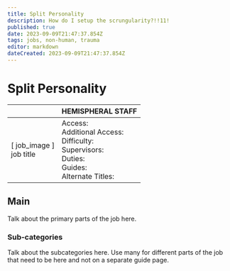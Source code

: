 ```yaml
---
title: Split Personality
description: How do I setup the scrungularity?!!11!
published: true
date: 2023-09-09T21:47:37.854Z
tags: jobs, non-human, trauma
editor: markdown
dateCreated: 2023-09-09T21:47:37.854Z
---
```


# Split Personality

|                             | HEMISPHERAL STAFF                                                                                   |
|-----------------------------|----------------------------------------------------------------------------------------------|
| \[ job_image ]<br>job title | Access:<br>Additional Access:<br>Difficulty:<br>Supervisors:<br>Duties:<br>Guides:<br>Alternate Titles: |

## Main 
Talk about the primary parts of the job here.


### Sub-categories
Talk about the subcategories here. Use many for different parts of the job that need to be here and not on a separate guide page.